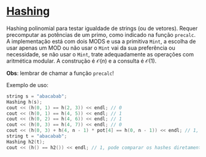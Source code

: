 # [Hashing](hashing.cpp)

Hashing polinomial para testar igualdade de strings (ou de vetores). Requer precomputar as potências de um primo, como indicado na função `precalc`. A implementação está com dois MODS e usa a primitiva `Mint`, a escolha de usar apenas um MOD ou não usar o `Mint` vai da sua preferência ou necessidade, se não usar o `Mint`, trate adequadamente as operações com aritmética modular. A construção é $\mathcal{O}(n)$ e a consulta é $\mathcal{O}(1)$.

**Obs**: lembrar de chamar a função `precalc`!

Exemplo de uso:

```cpp  
string s = "abacabab";
Hashing h(s);
cout << (h(0, 1) == h(2, 3)) << endl; // 0
cout << (h(0, 1) == h(4, 5)) << endl; // 1
cout << (h(0, 2) == h(4, 6)) << endl; // 1
cout << (h(0, 3) == h(4, 7)) << endl; // 0
cout << (h(0, 3) + h(4, n - 1) * pot[4] == h(0, n - 1)) << endl; // 1, da pra shiftar o hash
string t = "abacabab";
Hashing h2(t);
cout << (h() == h2()) << endl; // 1, pode comparar os hashes diretamente
```
